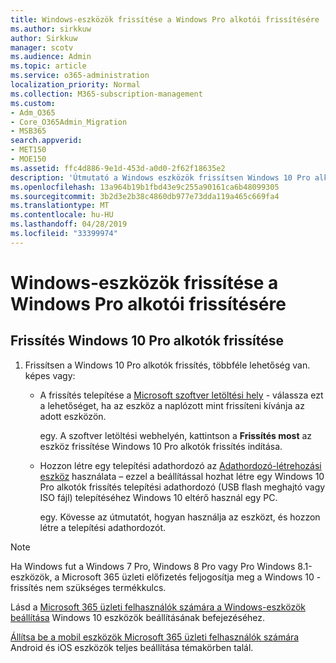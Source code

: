 ```yaml
---
title: Windows-eszközök frissítése a Windows Pro alkotói frissítésére
ms.author: sirkkuw
author: Sirkkuw
manager: scotv
ms.audience: Admin
ms.topic: article
ms.service: o365-administration
localization_priority: Normal
ms.collection: M365-subscription-management
ms.custom:
- Adm_O365
- Core_O365Admin_Migration
- MSB365
search.appverid:
- MET150
- MOE150
ms.assetid: ffc4d886-9e1d-453d-a0d0-2f62f18635e2
description: 'Útmutató a Windows eszközök frissítsen Windows 10 Pro alkotók frissítés. '
ms.openlocfilehash: 13a964b19b1fbd43e9c255a90161ca6b48099305
ms.sourcegitcommit: 3b2d3e2b38c4860db977e73dda119a465c669fa4
ms.translationtype: MT
ms.contentlocale: hu-HU
ms.lasthandoff: 04/28/2019
ms.locfileid: "33399974"
---
```

# <a name="upgrade-windows-devices-to-windows-pro-creators-update"></a>Windows-eszközök frissítése a Windows Pro alkotói frissítésére

## <a name="upgrade-to-windows-10-pro-creators-update"></a>Frissítés Windows 10 Pro alkotók frissítése
  
1. Frissítsen a Windows 10 Pro alkotók frissítés, többféle lehetőség van. képes vagy:
    
    - A frissítés telepítése a [Microsoft szoftver letöltési hely](https://go.microsoft.com/fwlink/?LinkID=836951 ) - válassza ezt a lehetőséget, ha az eszköz a naplózott mint frissíteni kívánja az adott eszközön.
    
      egy. A szoftver letöltési webhelyén, kattintson a **Frissítés most** az eszköz frissítése Windows 10 Pro alkotók frissítés indítása. 
    
     - Hozzon létre egy telepítési adathordozó az [Adathordozó-létrehozási eszköz](https://go.microsoft.com/fwlink/?LinkID=836960) használata – ezzel a beállítással hozhat létre egy Windows 10 Pro alkotók frissítés telepítési adathordozó (USB flash meghajtó vagy ISO fájl) telepítéséhez Windows 10 eltérő használ egy PC.
    
        egy. Kövesse az útmutatót, hogyan használja az eszközt, és hozzon létre a telepítési adathordozót. 

> [!Note]
> Ha Windows fut a Windows 7 Pro, Windows 8 Pro vagy Pro Windows 8.1-eszközök, a Microsoft 365 üzleti előfizetés feljogosítja meg a Windows 10 - frissítés nem szükséges termékkulcs.
    
Lásd a [Microsoft 365 üzleti felhasználók számára a Windows-eszközök beállítása](set-up-windows-devices.md) Windows 10 eszközök beállításának befejezéséhez. 
  
[Állítsa be a mobil eszközök Microsoft 365 üzleti felhasználók számára](set-up-mobile-devices.md) Android és iOS eszközök teljes beállítása témakörben talál. 
  
